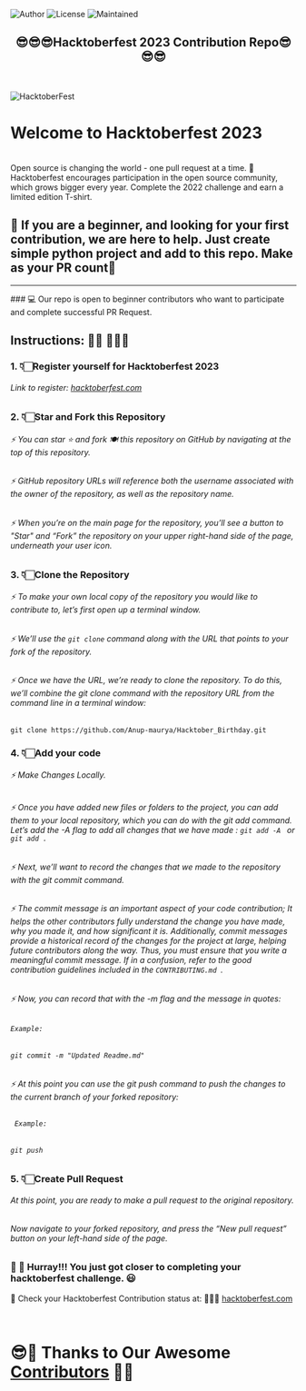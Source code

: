 ![Author](https://img.shields.io/badge/Owner-Anup-maurya)
![License](https://img.shields.io/badge/License-MIT-brightgreen)
![Maintained](https://img.shields.io/maintenance/yes/2023) </br>


<h2 align="center">
  😎😎😎Hacktoberfest 2023 Contribution Repo😎😎😎
</h2>
</br>

![HacktoberFest](https://github.com/Anup-maurya/Python-Projects/assets/62827230/682c0f3c-d1ef-41cc-966d-0c881583734c)

# Welcome to Hacktoberfest 2023


</br>
 Open source is changing the world - one pull request at a time.
🚀 Hacktoberfest encourages participation in the open source community, which grows bigger every year. Complete the 2022 challenge and earn a limited edition T-shirt.
</br>



## 🎯 If you are a beginner, and looking for your first contribution, we are here to help. Just create simple python project and add to this repo. Make as your PR count🎯 </br>


<hr>
### 💻 Our repo is open to beginner contributors who want to participate and complete successful PR Request. 

## Instructions: 🙅🏼 🙅🏼‍♂️
### 1. 👇🏻Register yourself for Hacktoberfest 2023
###### Link to register: [hacktoberfest.com](https://hacktoberfest.digitalocean.com/)


### 2. 👇🏻Star and Fork this Repository
###### ⚡  You can star ⭐ and fork 🍽️ this repository on GitHub by navigating at the top of this repository.
###### ⚡  GitHub repository URLs will reference both the username associated with the owner of the repository, as well as the repository name.
###### ⚡  When you’re on the main page for the repository, you’ll see a button to "Star" and “Fork” the repository on your upper right-hand side of the page, underneath your user icon.


### 3. 👇🏻Clone the Repository
###### ⚡  To make your own local copy of the repository you would like to contribute to, let’s first open up a terminal window.
###### ⚡  We’ll use the `git clone`  command along with the URL that points to your fork of the repository.
###### ⚡  Once we have the URL, we’re ready to clone the repository. To do this, we’ll combine the git clone command with the repository URL from the command line in a terminal window:
`git clone https://github.com/Anup-maurya/Hacktober_Birthday.git`


### 4. 👇🏻Add your code
####
###### ⚡  Make Changes Locally. 
###### ⚡  Once you have added new files or folders to the project, you can add them to your local repository, which you can do with the git add command. Let’s add the -A flag to add all changes that we have made : `git add -A ` or ` git add . `
###### ⚡  Next, we’ll want to record the changes that we made to the repository with the git commit command.
###### ⚡  The commit message is an important aspect of your code contribution; It helps the other contributors fully understand the change you have made, why you made it, and how significant it is. Additionally, commit messages provide a historical record of the changes for the project at large, helping future contributors along the way. Thus, you must ensure that you write a meaningful commit message. If in a confusion, refer to the good contribution guidelines included in the `CONTRIBUTING.md `.
###### ⚡  Now, you can record that with the -m flag and the message in quotes:
###### *`Example:`*
###### ` git commit -m "Updated Readme.md" `
###### ⚡  At this point you can use the git push command to push the changes to the current branch of your forked repository:
###### *` Example:`*
###### ` git push `


### 5. 👇🏻Create Pull Request
###### At this point, you are ready to make a pull request to the original repository.
###### Now navigate to your forked repository, and press the “New pull request” button on your left-hand side of the page.

### 👑 👑 Hurray!!! You just got closer to completing your hacktoberfest challenge. 😃

🎩 Check your Hacktoberfest Contribution status at: 🙅🏼‍♂️
<a href="https://hacktoberfest.com" target="blank" >hacktoberfest.com</a>

</br>

# 😎🙏 Thanks to Our Awesome [Contributors](https://github.com/Anup-maurya/Hacktoberfest-2023/blob/main/Contributors.md) 🙏😎
